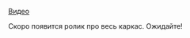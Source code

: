 [Видео](https://drive.google.com/drive/folders/1qhswamR6csTjEKSsXQXTGeW_ZVC2LK1t?usp=drive_link)

Скоро появится ролик про весь каркас. Ожидайте!
